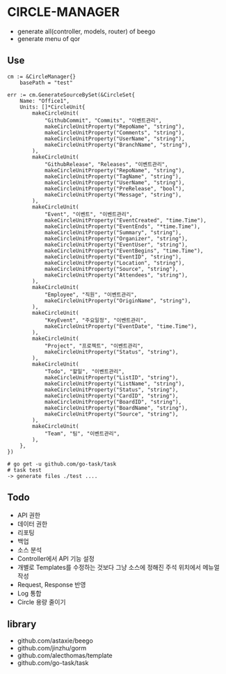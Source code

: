# CIRCLE-MANAGER

- generate all(controller, models, router) of beego
- generate menu of qor

## Use
```
cm := &CircleManager{}
	basePath = "test"

err := cm.GenerateSourceBySet(&CircleSet{
	Name: "Office1",
	Units: []*CircleUnit{
		makeCircleUnit(
			"GithubCommit", "Commits", "이벤트관리",
			makeCircleUnitProperty("RepoName", "string"),
			makeCircleUnitProperty("Comments", "string"),
			makeCircleUnitProperty("UserName", "string"),
			makeCircleUnitProperty("BranchName", "string"),
		),
		makeCircleUnit(
			"GithubRelease", "Releases", "이벤트관리",
			makeCircleUnitProperty("RepoName", "string"),
			makeCircleUnitProperty("TagName", "string"),
			makeCircleUnitProperty("UserName", "string"),
			makeCircleUnitProperty("PreRelease", "bool"),
			makeCircleUnitProperty("Message", "string"),
		),
		makeCircleUnit(
			"Event", "이벤트", "이벤트관리",
			makeCircleUnitProperty("EventCreated", "time.Time"),
			makeCircleUnitProperty("EventEnds", "*time.Time"),
			makeCircleUnitProperty("Summary", "string"),
			makeCircleUnitProperty("Organizer", "string"),
			makeCircleUnitProperty("EventUser", "string"),
			makeCircleUnitProperty("EventBegins", "time.Time"),
			makeCircleUnitProperty("EventID", "string"),
			makeCircleUnitProperty("Location", "string"),
			makeCircleUnitProperty("Source", "string"),
			makeCircleUnitProperty("Attendees", "string"),
		),
		makeCircleUnit(
			"Employee", "직원", "이벤트관리",
			makeCircleUnitProperty("OriginName", "string"),
		),
		makeCircleUnit(
			"KeyEvent", "주요일정", "이벤트관리",
			makeCircleUnitProperty("EventDate", "time.Time"),
		),
		makeCircleUnit(
			"Project", "프로젝트", "이벤트관리",
			makeCircleUnitProperty("Status", "string"),
		),
		makeCircleUnit(
			"Todo", "할일", "이벤트관리",
			makeCircleUnitProperty("ListID", "string"),
			makeCircleUnitProperty("ListName", "string"),
			makeCircleUnitProperty("Status", "string"),
			makeCircleUnitProperty("CardID", "string"),
			makeCircleUnitProperty("BoardID", "string"),
			makeCircleUnitProperty("BoardName", "string"),
			makeCircleUnitProperty("Source", "string"),
		),
		makeCircleUnit(
			"Team", "팀", "이벤트관리",
		),
	},
})
```

```
# go get -u github.com/go-task/task
# task test
-> generate files ./test ....
```

## Todo
- API 권한
- 데이터 권한
- 리포팅
- 백업
- 소스 분석
- Controller에서 API 기능 설정
- 개별로 Templates를 수정하는 것보다 그냥 소스에 정해진 주석 위치에서 메뉴얼 작성
- Request, Response 반영
- Log 통합
- Circle 용량 줄이기

## library
- github.com/astaxie/beego
- github.com/jinzhu/gorm
- github.com/alecthomas/template
- github.com/go-task/task